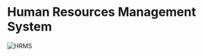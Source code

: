 # Human Resources Management System

![HRMS](https://user-images.githubusercontent.com/48188046/117887851-fe4bb380-b2b9-11eb-85ec-bfa576ab8d96.jpg)
